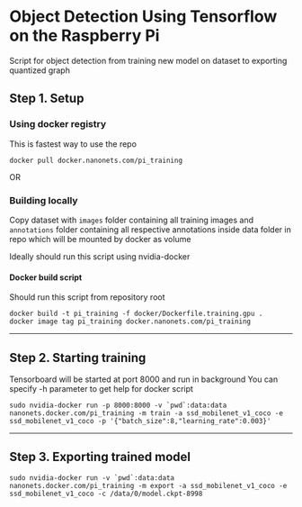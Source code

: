 # Object Detection Using Tensorflow on the Raspberry Pi

Script for object detection from training new model on dataset to exporting quantized graph

## Step 1. Setup

### Using docker registry
This is fastest way to use the repo
```
docker pull docker.nanonets.com/pi_training
```
OR

### Building locally
Copy dataset with `images` folder containing all training images and `annotations` folder containing all respective annotations inside data folder in repo which will be mounted by docker as volume

Ideally should run this script using nvidia-docker

#### Docker build script
Should run this script from repository root
```
docker build -t pi_training -f docker/Dockerfile.training.gpu .
docker image tag pi_training docker.nanonets.com/pi_training
```
------

## Step 2. Starting training
Tensorboard will be started at port 8000 and run in background
You can specify -h parameter to get help for docker script

```
sudo nvidia-docker run -p 8000:8000 -v `pwd`:data:data nanonets.docker.com/pi_training -m train -a ssd_mobilenet_v1_coco -e ssd_mobilenet_v1_coco -p '{"batch_size":8,"learning_rate":0.003}'
```
------

## Step 3. Exporting trained model
```
sudo nvidia-docker run -v `pwd`:data:data nanonets.docker.com/pi_training -m export -a ssd_mobilenet_v1_coco -e ssd_mobilenet_v1_coco -c /data/0/model.ckpt-8998
```
